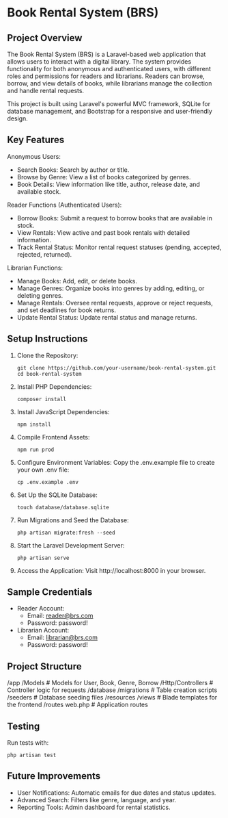 
Book Rental System (BRS)
========================

Project Overview
----------------
The Book Rental System (BRS) is a Laravel-based web application that allows users to interact with a digital library. The system provides functionality for both anonymous and authenticated users, with different roles and permissions for readers and librarians. Readers can browse, borrow, and view details of books, while librarians manage the collection and handle rental requests.

This project is built using Laravel's powerful MVC framework, SQLite for database management, and Bootstrap for a responsive and user-friendly design.

Key Features
------------
Anonymous Users:
- Search Books: Search by author or title.
- Browse by Genre: View a list of books categorized by genres.
- Book Details: View information like title, author, release date, and available stock.

Reader Functions (Authenticated Users):
- Borrow Books: Submit a request to borrow books that are available in stock.
- View Rentals: View active and past book rentals with detailed information.
- Track Rental Status: Monitor rental request statuses (pending, accepted, rejected, returned).

Librarian Functions:
- Manage Books: Add, edit, or delete books.
- Manage Genres: Organize books into genres by adding, editing, or deleting genres.
- Manage Rentals: Oversee rental requests, approve or reject requests, and set deadlines for book returns.
- Update Rental Status: Update rental status and manage returns.

Setup Instructions
------------------
1. Clone the Repository:
   ```
   git clone https://github.com/your-username/book-rental-system.git
   cd book-rental-system
   ```

2. Install PHP Dependencies:
   ```
   composer install
   ```

3. Install JavaScript Dependencies:
   ```
   npm install
   ```

4. Compile Frontend Assets:
   ```
   npm run prod
   ```

5. Configure Environment Variables:
   Copy the .env.example file to create your own .env file:
   ```
   cp .env.example .env
   ```

6. Set Up the SQLite Database:
   ```
   touch database/database.sqlite
   ```

7. Run Migrations and Seed the Database:
   ```
   php artisan migrate:fresh --seed
   ```

8. Start the Laravel Development Server:
   ```
   php artisan serve
   ```

9. Access the Application:
   Visit http://localhost:8000 in your browser.

Sample Credentials
------------------
- Reader Account:
  - Email: reader@brs.com
  - Password: password!
- Librarian Account:
  - Email: librarian@brs.com
  - Password: password!

Project Structure
-----------------
/app
    /Models            # Models for User, Book, Genre, Borrow
    /Http/Controllers  # Controller logic for requests
/database
    /migrations        # Table creation scripts
    /seeders           # Database seeding files
/resources
    /views             # Blade templates for the frontend
/routes
    web.php            # Application routes

Testing
-------
Run tests with:
```
php artisan test
```

Future Improvements
-------------------
- User Notifications: Automatic emails for due dates and status updates.
- Advanced Search: Filters like genre, language, and year.
- Reporting Tools: Admin dashboard for rental statistics.
